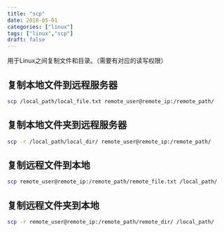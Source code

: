 ```yaml
---
title: "scp"
date: 2018-05-01
categories: ["linux"]
tags: ["linux","scp"]
draft: false 
---
```

用于Linux之间复制文件和目录。（需要有对应的读写权限）
## 复制本地文件到远程服务器
```bash
scp /local_path/local_file.txt remote_user@remote_ip:/remote_path/
```

## 复制本地文件夹到远程服务器
```bash
scp -r /local_path/local_dir/ remote_user@remote_ip:/remote_path/
```

## 复制远程文件到本地
```bash
scp remote_user@remote_ip:/remote_path/remote_file.txt /local_path/
```

## 复制远程文件夹到本地
```bash
scp -r remote_user@remote_ip:/remote_path/remote_dir/ /local_path/
```